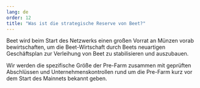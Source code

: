 ```yaml
---
lang: de
order: 12
title: "Was ist die strategische Reserve von Beet?"
---
```



Beet wird beim Start des Netzwerks einen großen Vorrat an Münzen vorab bewirtschaften, um die Beet-Wirtschaft durch Beets neuartigen Geschäftsplan zur Verleihung von Beet zu stabilisieren und auszubauen.

Wir werden die spezifische Größe der Pre-Farm zusammen mit geprüften Abschlüssen und Unternehmenskontrollen rund um die Pre-Farm kurz vor dem Start des Mainnets bekannt geben.
